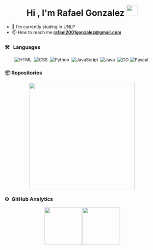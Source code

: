 ## <h1 align="center">Hi , I'm Rafael Gonzalez <img src="https://media.giphy.com/media/hvRJCLFzcasrR4ia7z/giphy.gif" width="35"></h1>

- 🔭 I’m currently studing in UNLP
-  📫 How to reach me **rafael2001gonzalez@gmail.com**
  
### 🛠 &nbsp; Languages
<div align="center">

 ![HTML](https://img.shields.io/badge/-HTML-05122A?style=flat&logo=HTML5)&nbsp;
 ![CSS](https://img.shields.io/badge/-CSS-05122A?style=flat&logo=CSS3&logoColor=1572B6)&nbsp;
 ![Python](https://img.shields.io/badge/-Python-05122A?style=flat&logo=python)&nbsp;
 ![JavaScript](https://img.shields.io/badge/-JavaScript-05122A?style=flat&logo=javascript)&nbsp;
 ![Java](https://img.shields.io/badge/-Java-05122A?style=flat&logo=Java&logoColor=FFA518)&nbsp;
 ![GO](https://img.shields.io/badge/-GO-000?&logo=Go)
 ![Pascal](https://img.shields.io/badge/-Pascal-05122A?style=flat&logo=Pascal&logoColor=FFA518)&nbsp;
 
</div>


### 📦 Repositories

<div>
<p align="center">
<a href="https://github.com/RafaelGonzalez01/Analista-Programador-Universitario-UNLP-">
    <img width="345" src="https://github-readme-stats.vercel.app/api/pin/?username=RafaelGonzalez01&repo=Analista-Programador-Universitario-UNLP-&cache_seconds=86401&theme=algolia">
</a>
</p>
</div> 

### ⚙️ &nbsp;GitHub Analytics

<p align="center">
<a href="https://github.com/RafaelGonzalez01">
  <img height="120em" src="https://github-readme-stats-eight-theta.vercel.app/api?username=RafaelGonzalez01&show_icons=true&theme=algolia&include_all_commits=true&count_private=true"/>
  <img height="120em" src="https://github-readme-stats-eight-theta.vercel.app/api/top-langs/?username=RafaelGonzalez01&layout=compact&langs_count=8&theme=algolia"/>
</a>
</p>

